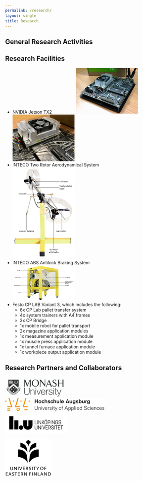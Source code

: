 ```yaml
---
permalink: /research/
layout: single
title: Research 
---
```


## General Research Activities ##



## Research Facilities ##
* NVIDIA Jetson TX2 &emsp;&emsp;&emsp;&emsp;&emsp; <img src="/assets/Figures/Jetson.jpg" width="200">&emsp;<img src="/assets/Figures/Jetson2.jpg" width="200">
* INTECO Two Rotor Aerodynamical System &emsp;&emsp;&emsp;&emsp;&emsp; <img src="/assets/Figures/Aero.png" width="200">
* INTECO ABS Antilock Braking System &emsp;&emsp;&emsp;&emsp;&emsp; <img src="/assets/Figures/ABS.png" width="200">
* Festo CP LAB Variant 3, which includes the following:
  * 6x CP Lab pallet transfer system
  * 4x system trainers with A4 frames
  * 2x CP Bridge
  * 1x mobile robot for pallet transport
  * 2x magazine application modules
  * 1x measurement application module
  * 1x muscle press application module
  * 1x tunnel furnace application module
  * 1x workpiece output application module


## Research Partners and Collaborators ##

<img src="/assets/Figures/Monash.png" width="200">&emsp;&emsp; 
<img src="/assets/Figures/UAS.png" width="320">&emsp;&emsp; 
<img src="/assets/Figures/LiU.png" width="200">&emsp;&emsp;  

<img src="/assets/Figures/UEF.jpg" width="150">&emsp;&emsp; 

 
